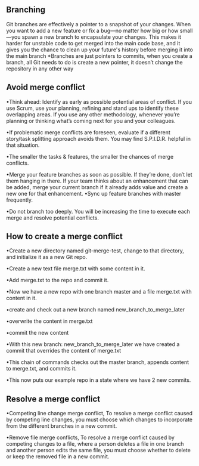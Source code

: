 ## Branching 

Git branches are effectively a pointer to a snapshot of your changes. When you want to add a new feature or fix a bug—no matter how big or how small—you spawn a new branch to encapsulate your changes. This makes it harder for unstable code to get merged into the main code base, and it gives you the chance to clean up your future's history before merging it into the main branch
*Branches are just pointers to commits, when you create a branch, all Git needs to do is create a new pointer, it doesn’t change the repository in any other way

## Avoid merge conflict 

•Think ahead: Identify as early as possible potential areas of conflict. If you use Scrum, use your planning, refining and stand ups to identify these overlapping areas. If you use any other methodology, whenever you’re planning or thinking what’s coming next for you and your colleagues.

•If problematic merge conflicts are foreseen, evaluate if a different story/task splitting approach avoids them. You may find S.P.I.D.R. helpful in that situation.

•The smaller the tasks & features, the smaller the chances of merge conflicts.

•Merge your feature branches as soon as possible. If they’re done, don’t let them hanging in there. If your team thinks about an enhancement that can be added, merge your current branch if it already adds value and create a new one for that enhancement.
•Sync up feature branches with master frequently.

•Do not branch too deeply. You will be increasing the time to execute each merge and resolve potential conflicts.

## How to create a merge conflict 

•Create a new directory named git-merge-test, change to that directory, and initialize it as a new Git repo.

•Create a new text file merge.txt with some content in it.  

•Add merge.txt to the repo and commit it.

•Now we have a new repo with one branch master and a file merge.txt with content in it.

•create and check out a new branch named new_branch_to_merge_later

•overwrite the content in merge.txt  

•commit the new content

•With this new branch: new_branch_to_merge_later we have created a commit that overrides the content of merge.txt

•This chain of commands checks out the master branch, appends content to merge.txt, and commits it. 

•This now puts our example repo in a state where we have 2 new commits. 


## Resolve a merge conflict

•Competing line change merge conflict, To resolve a merge conflict caused by competing line changes, you must choose which changes to incorporate from the different branches in a new commit.

•Remove file merge conflicts, To resolve a merge conflict caused by competing changes to a file, where a person deletes a file in one branch and another person edits the same file, you must choose whether to delete or keep the removed file in a new commit.

